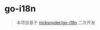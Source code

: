 [nicksnyder/go-i18n]:(https://github.com/nicksnyder/go-i18n)

# go-i18n

> 本项目基于 [nicksnyder/go-i18n] 二次开发
